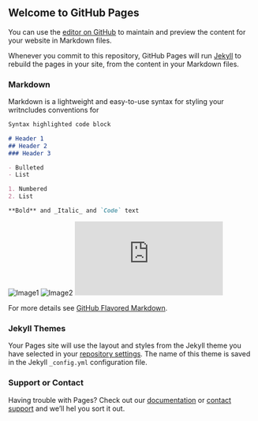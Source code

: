 ## Welcome to GitHub Pages

You can use the [editor on GitHub](https://github.com/SanaAmri/ArgoProject/edit/master/index.md) to maintain and preview the content for your website in Markdown files.

Whenever you commit to this repository, GitHub Pages will run [Jekyll](https://jekyllrb.com/) to rebuild the pages in your site, from the content in your Markdown files.

### Markdown

Markdown is a lightweight and easy-to-use syntax for styling your writncludes conventions for

```markdown
Syntax highlighted code block

# Header 1
## Header 2
### Header 3

- Bulleted
- List

1. Numbered
2. List

**Bold** and _Italic_ and `Code` text


```
![Image1](https://github.com/SanaAmri/ArgoProject/blob/master/Images/test.jpg)
![Image2](https://drive.google.com/file/d/1F23GeE26znTQQ1S_qsn6WrKdl3jbgb-H/view?usp=sharing)
![Formule1](https://latex.codecogs.com/gif.latex?%5Cintop_%7BR%7Df%28x%29dx%3D%5Cfrac%7Ba%7D%7Bb%7D%3D%5Csum)

For more details see [GitHub Flavored Markdown](https://guides.github.com/features/mastering-markdown/).

### Jekyll Themes

Your Pages site will use the layout and styles from the Jekyll theme you have selected in your [repository settings](https://github.com/SanaAmri/ArgoProject/settings). The name of this theme is saved in the Jekyll `_config.yml` configuration file.

### Support or Contact

Having trouble with Pages? Check out our [documentation](https://help.github.com/categories/github-pages-basics/) or [contact support](https://github.com/contact) and we’ll hel you sort it out.
